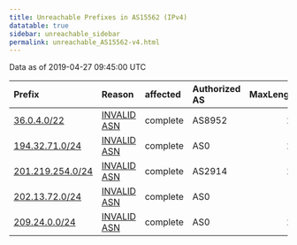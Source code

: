 ```yaml
---
title: Unreachable Prefixes in AS15562 (IPv4)
datatable: true
sidebar: unreachable_sidebar
permalink: unreachable_AS15562-v4.html
---
```


Data as of 2019-04-27 09:45:00 UTC


<div class="datatable-begin"></div>

| Prefix                                                     | Reason                                                                                                  | affected   | Authorized AS   |   MaxLength | Anchor                                         |   unreachable /24s |
|:-----------------------------------------------------------|:--------------------------------------------------------------------------------------------------------|:-----------|:----------------|------------:|:-----------------------------------------------|-------------------:|
| [36.0.4.0/22](https://stat.ripe.net/36.0.4.0/22)           | [INVALID ASN](https://rpki-validator.ripe.net/announcement-preview?asn=AS15562&prefix=36.0.4.0/22)      | complete   | AS8952          |          22 | [APNIC](unreachable_APNIC_RPKI_Root-v4.html)   |                  4 |
| [194.32.71.0/24](https://stat.ripe.net/194.32.71.0/24)     | [INVALID ASN](https://rpki-validator.ripe.net/announcement-preview?asn=AS15562&prefix=194.32.71.0/24)   | complete   | AS0             |          24 | [RIPE](unreachable_RIPE_NCC_RPKI_Root-v4.html) |                  1 |
| [201.219.254.0/24](https://stat.ripe.net/201.219.254.0/24) | [INVALID ASN](https://rpki-validator.ripe.net/announcement-preview?asn=AS15562&prefix=201.219.254.0/24) | complete   | AS2914          |          24 | [LACNIC](unreachable_LACNIC_RPKI_Root-v4.html) |                  1 |
| [202.13.72.0/24](https://stat.ripe.net/202.13.72.0/24)     | [INVALID ASN](https://rpki-validator.ripe.net/announcement-preview?asn=AS15562&prefix=202.13.72.0/24)   | complete   | AS0             |           0 | [APNIC](unreachable_APNIC_RPKI_Root-v4.html)   |                  1 |
| [209.24.0.0/24](https://stat.ripe.net/209.24.0.0/24)       | [INVALID ASN](https://rpki-validator.ripe.net/announcement-preview?asn=AS15562&prefix=209.24.0.0/24)    | complete   | AS0             |          24 | [ARIN](unreachable_ARIN-v4.html)               |                  1 |

<div class="datatable-end"></div>